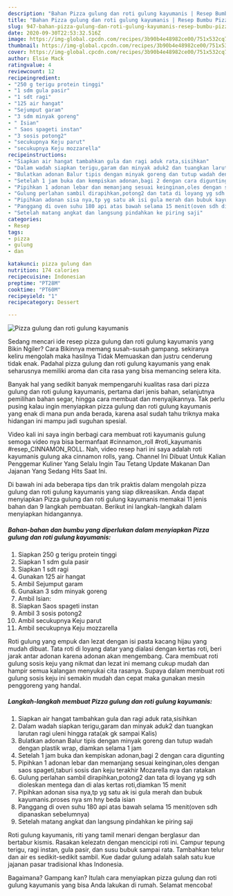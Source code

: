 ```yaml
---
description: "Bahan Pizza gulung dan roti gulung kayumanis | Resep Bumbu Pizza gulung dan roti gulung kayumanis Yang Enak Dan Lezat"
title: "Bahan Pizza gulung dan roti gulung kayumanis | Resep Bumbu Pizza gulung dan roti gulung kayumanis Yang Enak Dan Lezat"
slug: 947-bahan-pizza-gulung-dan-roti-gulung-kayumanis-resep-bumbu-pizza-gulung-dan-roti-gulung-kayumanis-yang-enak-dan-lezat
date: 2020-09-30T22:53:32.516Z
image: https://img-global.cpcdn.com/recipes/3b90b4e48982ce00/751x532cq70/pizza-gulung-dan-roti-gulung-kayumanis-foto-resep-utama.jpg
thumbnail: https://img-global.cpcdn.com/recipes/3b90b4e48982ce00/751x532cq70/pizza-gulung-dan-roti-gulung-kayumanis-foto-resep-utama.jpg
cover: https://img-global.cpcdn.com/recipes/3b90b4e48982ce00/751x532cq70/pizza-gulung-dan-roti-gulung-kayumanis-foto-resep-utama.jpg
author: Elsie Mack
ratingvalue: 4
reviewcount: 12
recipeingredient:
- "250 g terigu protein tinggi"
- "1 sdm gula pasir"
- "1 sdt ragi"
- "125 air hangat"
- "Sejumput garam"
- "3 sdm minyak goreng"
- " Isian"
- " Saos spageti instan"
- "3 sosis potong2"
- "secukupnya Keju parut"
- "secukupnya Keju mozzarella"
recipeinstructions:
- "Siapkan air hangat tambahkan gula dan ragi aduk rata,sisihkan"
- "Dalam wadah siapkan terigu,garam dan minyak aduk2 dan tuangkan larutan ragi uleni hingga rata(ak gk sampai Kalis)"
- "Bulatkan adonan Balur tipis dengan minyak goreng dan tutup wadah dengan plastik wrap, diamkan selama 1 jam"
- "Setelah 1 jam buka dan kempiskan adonan,bagi 2 dengan cara digunting"
- "Pipihkan 1 adonan lebar dan memanjang sesuai keinginan,oles dengan saos spageti,taburi sosis dan keju terakhir Mozarella nya dan ratakan"
- "Gulung perlahan sambil dirapihkan,potong2 dan tata di loyang yg sdh dioleskan mentega dan di alas kertas roti,diamkan 15 menit"
- "Pipihkan adonan sisa nya,tp yg satu ak isi gula merah dan bubuk kayumanis.proses nya sm hny beda isian"
- "Panggang di oven suhu 180 api atas bawah selama 15 menit(oven sdh dipanaskan sebelumnya)"
- "Setelah matang angkat dan langsung pindahkan ke piring saji"
categories:
- Resep
tags:
- pizza
- gulung
- dan

katakunci: pizza gulung dan 
nutrition: 174 calories
recipecuisine: Indonesian
preptime: "PT28M"
cooktime: "PT60M"
recipeyield: "1"
recipecategory: Dessert

---
```



![Pizza gulung dan roti gulung kayumanis](https://img-global.cpcdn.com/recipes/3b90b4e48982ce00/751x532cq70/pizza-gulung-dan-roti-gulung-kayumanis-foto-resep-utama.jpg)

Sedang mencari ide resep pizza gulung dan roti gulung kayumanis yang Bikin Ngiler? Cara Bikinnya memang susah-susah gampang. sekiranya keliru mengolah maka hasilnya Tidak Memuaskan dan justru cenderung tidak enak. Padahal pizza gulung dan roti gulung kayumanis yang enak seharusnya memiliki aroma dan cita rasa yang bisa memancing selera kita.

Banyak hal yang sedikit banyak mempengaruhi kualitas rasa dari pizza gulung dan roti gulung kayumanis, pertama dari jenis bahan, selanjutnya pemilihan bahan segar, hingga cara membuat dan menyajikannya. Tak perlu pusing kalau ingin menyiapkan pizza gulung dan roti gulung kayumanis yang enak di mana pun anda berada, karena asal sudah tahu triknya maka hidangan ini mampu jadi suguhan spesial.

Video kali ini saya ingin berbagi cara membuat roti kayumanis gulung semoga video nya bisa bermanfaat #cinnamon_roll #roti_kayumanis #resep_CINNAMON_ROLL. Nah, video resep hari ini saya adalah roti kayumanis gulung aka cinnamon rolls, yang. Channel Ini Dibuat Untuk Kalian Penggemar Kuliner Yang Selalu Ingin Tau Tetang Update Makanan Dan Jajanan Yang Sedang Hits Saat Ini.


Di bawah ini ada beberapa tips dan trik praktis dalam mengolah pizza gulung dan roti gulung kayumanis yang siap dikreasikan. Anda dapat menyiapkan Pizza gulung dan roti gulung kayumanis memakai 11 jenis bahan dan 9 langkah pembuatan. Berikut ini langkah-langkah dalam menyiapkan hidangannya.

<!--inarticleads1-->

##### Bahan-bahan dan bumbu yang diperlukan dalam menyiapkan Pizza gulung dan roti gulung kayumanis:

1. Siapkan 250 g terigu protein tinggi
1. Siapkan 1 sdm gula pasir
1. Siapkan 1 sdt ragi
1. Gunakan 125 air hangat
1. Ambil Sejumput garam
1. Gunakan 3 sdm minyak goreng
1. Ambil  Isian:
1. Siapkan  Saos spageti instan
1. Ambil 3 sosis potong2
1. Ambil secukupnya Keju parut
1. Ambil secukupnya Keju mozzarella


Roti gulung yang empuk dan lezat dengan isi pasta kacang hijau yang mudah dibuat. Tata roti di loyang datar yang dialasi dengan kertas roti, beri jarak antar adonan karena adonan akan mengembang. Cara membuat roti gulung sosis keju yang nikmat dan lezat ini memang cukup mudah dan hampir semua kalangan menyukai cita rasanya. Supaya dalam membuat roti gulung sosis keju ini semakin mudah dan cepat maka gunakan mesin penggoreng yang handal. 

<!--inarticleads2-->

##### Langkah-langkah membuat Pizza gulung dan roti gulung kayumanis:

1. Siapkan air hangat tambahkan gula dan ragi aduk rata,sisihkan
1. Dalam wadah siapkan terigu,garam dan minyak aduk2 dan tuangkan larutan ragi uleni hingga rata(ak gk sampai Kalis)
1. Bulatkan adonan Balur tipis dengan minyak goreng dan tutup wadah dengan plastik wrap, diamkan selama 1 jam
1. Setelah 1 jam buka dan kempiskan adonan,bagi 2 dengan cara digunting
1. Pipihkan 1 adonan lebar dan memanjang sesuai keinginan,oles dengan saos spageti,taburi sosis dan keju terakhir Mozarella nya dan ratakan
1. Gulung perlahan sambil dirapihkan,potong2 dan tata di loyang yg sdh dioleskan mentega dan di alas kertas roti,diamkan 15 menit
1. Pipihkan adonan sisa nya,tp yg satu ak isi gula merah dan bubuk kayumanis.proses nya sm hny beda isian
1. Panggang di oven suhu 180 api atas bawah selama 15 menit(oven sdh dipanaskan sebelumnya)
1. Setelah matang angkat dan langsung pindahkan ke piring saji


Roti gulung kayumanis, riti yang tamil menari dengan berglasur dan bertabur kismis. Rasakan kelezatn dengan mencicipi roti ini. Campur tepung terigu, ragi instan, gula pasir, dan susu bubuk sampai rata. Tambahkan telur dan air es sedikit-sedikit sambil. Kue dadar gulung adalah salah satu kue jajanan pasar tradisional khas Indonesia. 

Bagaimana? Gampang kan? Itulah cara menyiapkan pizza gulung dan roti gulung kayumanis yang bisa Anda lakukan di rumah. Selamat mencoba!
